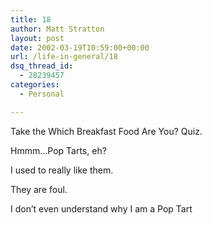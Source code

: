 ```yaml
---
title: 18
author: Matt Stratton
layout: post
date: 2002-03-19T10:59:00+00:00
url: /life-in-general/18
dsq_thread_id:
  - 28239457
categories:
  - Personal

---
```

Take the Which Breakfast Food Are You? Quiz.

Hmmm&#8230;Pop Tarts, eh?

I used to really like them.

They are foul.

I don&#8217;t even understand why I am a Pop Tart